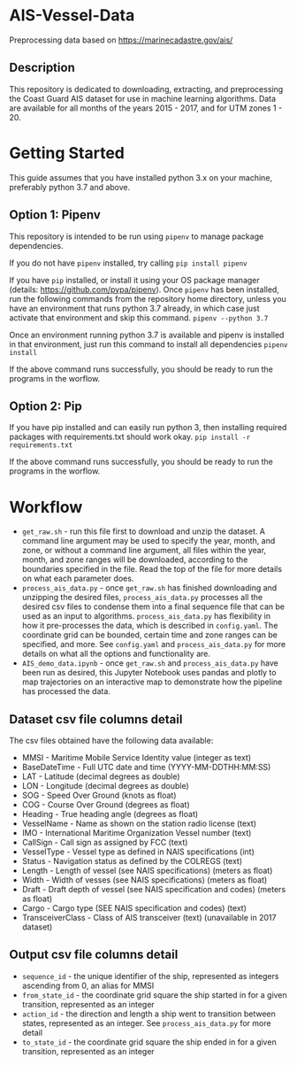 # AIS-Vessel-Data
Preprocessing data based on https://marinecadastre.gov/ais/

## Description
This repository is dedicated to downloading, extracting, and preprocessing the Coast Guard AIS dataset for use in machine learning algorithms. Data are available for all months of the years 2015 - 2017, and for UTM zones 1 - 20.

# Getting Started
This guide assumes that you have installed python 3.x on your machine, preferably python 3.7 and above.
## Option 1: Pipenv
This repository is intended to be run using ``pipenv`` to manage package dependencies. 

If you do not have ``pipenv`` installed, try calling 
``pip install pipenv``

If you have ``pip`` installed, or install it using your OS package manager (details: https://github.com/pypa/pipenv). Once ``pipenv`` has been installed, run the following commands from the repository home directory, unless you have an environment that runs python 3.7 already, in which case just activate that environment and skip this command.
``pipenv --python 3.7``

Once an environment running python 3.7 is available and pipenv is installed in that environment, just run this command to install all dependencies
``pipenv install``

If the above command runs successfully, you should be ready to run the programs in the worflow.

## Option 2: Pip
If you have pip installed and can easily run python 3, then installing required packages with requirements.txt should work okay.
``pip install -r requirements.txt``

If the above command runs successfully, you should be ready to run the programs in the worflow.

# Workflow
- ``get_raw.sh`` - run this file first to download and unzip the dataset. A command line argument may be used to specify the year, month, and zone, or without a command line argument, all files within the year, month, and zone ranges will be downloaded, according to the boundaries specified in the file. Read the top of the file for more details on what each parameter does.
- ``process_ais_data.py`` - once ``get_raw.sh`` has finished downloading and unzipping the desired files, ``process_ais_data.py`` processes all the desired csv files to condense them into a final sequence file that can be used as an input to algorithms. ``process_ais_data.py`` has flexibility in how it pre-processes the data, which is described in ``config.yaml``. The coordinate grid can be bounded, certain time and zone ranges can be specified, and more. See ``config.yaml`` and ``process_ais_data.py`` for more details on what all the options and functionality are.
- ``AIS_demo_data.ipynb`` - once ``get_raw.sh`` and ``process_ais_data.py`` have been run as desired, this Jupyter Notebook uses pandas and plotly to map trajectories on an interactive map to demonstrate how the pipeline has processed the data.

## Dataset csv file columns detail
The csv files obtained have the following data available:
- MMSI - Maritime Mobile Service Identity value (integer as text)
- BaseDateTime - Full UTC date and time (YYYY-MM-DDTHH:MM:SS)
- LAT - Latitude (decimal degrees as double)
- LON - Longitude (decimal degrees as double)
- SOG - Speed Over Ground (knots as float)
- COG - Course Over Ground (degrees as float)
- Heading - True heading angle (degrees as float)
- VesselName - Name as shown on the station radio license (text)
- IMO - International Maritime Organization Vessel number (text)
- CallSign - Call sign as assigned by FCC (text)
- VesselType - Vessel type as defined in NAIS specifications (int)
- Status - Navigation status as defined by the COLREGS (text)
- Length - Length of vessel (see NAIS specifications) (meters as float)
- Width - Width of vesses (see NAIS specifications) (meters as float)
- Draft - Draft depth of vessel (see NAIS specification and codes) (meters as float)
- Cargo - Cargo type (SEE NAIS specification and codes) (text)
- TransceiverClass - Class of AIS transceiver (text) (unavailable in 2017 dataset)

## Output csv file columns detail
- ``sequence_id`` - the unique identifier of the ship, represented as integers ascending from 0, an alias for MMSI
- ``from_state_id`` - the coordinate grid square the ship started in for a given transition, represented as an integer
- ``action_id`` - the direction and length a ship went to transition between states, represented as an integer. See ``process_ais_data.py`` for more detail
- ``to_state_id`` - the coordinate grid square the ship ended in for a given transition, represented as an integer
